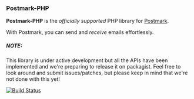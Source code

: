 ### Postmark-PHP

**Postmark-PHP** is the _officially supported_ PHP library for [Postmark](http://postmarkapp.com).

With Postmark, you can send and _receive_ emails effortlessly.

##### NOTE:
This library is under active development but all the APIs have been implemented and we're preparing to release it on packagist. Feel free to look around and submit issues/patches, but please keep in mind that we're not done with this yet!

[![Build Status](https://travis-ci.org/wildbit/postmark-php.svg?branch=master)](https://travis-ci.org/wildbit/postmark-php)
